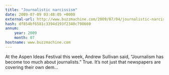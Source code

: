 ```yaml
---
title: "Journalistic narcissism"
date: 2009-07-09 03:48:05 +0000
external-url: http://www.buzzmachine.com/2009/07/04/journalistic-narcissism/
hash: df854bf6581c3394d193f2340c798660
annum:
    year: 2009
    month: 07
hostname: www.buzzmachine.com
---
```


At the Aspen Ideas Festival this week, Andrew Sullivan said, “Journalism has become too much about journalists.” True. It’s not just that newspapers are covering their own dem...
